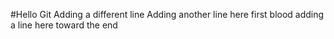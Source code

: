 #Hello Git
Adding a different line
Adding another line here
first blood
adding a line here toward the end
